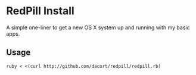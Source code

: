 RedPill Install
=============

A simple one-liner to get a new OS X system up and running with my basic apps.

Usage
-------

`ruby < <(curl http://github.com/dacort/redpill/redpill.rb)`
